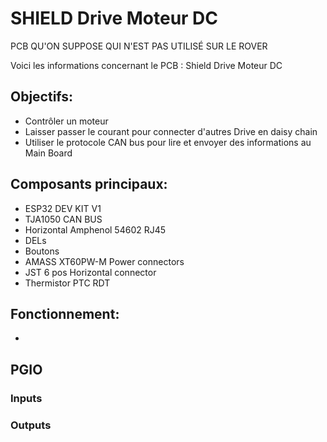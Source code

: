 # SHIELD Drive Moteur DC
PCB QU'ON SUPPOSE QUI N'EST PAS UTILISÉ SUR LE ROVER

Voici les informations concernant le PCB : Shield Drive Moteur DC 


## Objectifs:
* Contrôler un moteur
* Laisser passer le courant pour connecter d'autres Drive en daisy chain
* Utiliser le protocole CAN bus pour lire et envoyer des informations au Main Board


## Composants principaux:
* ESP32 DEV KIT V1
* TJA1050 CAN BUS
* Horizontal Amphenol 54602 RJ45
* DELs
* Boutons
* AMASS XT60PW-M Power connectors
* JST 6 pos Horizontal connector
* Thermistor PTC RDT


## Fonctionnement:
* 

## PGIO
### Inputs
### Outputs

